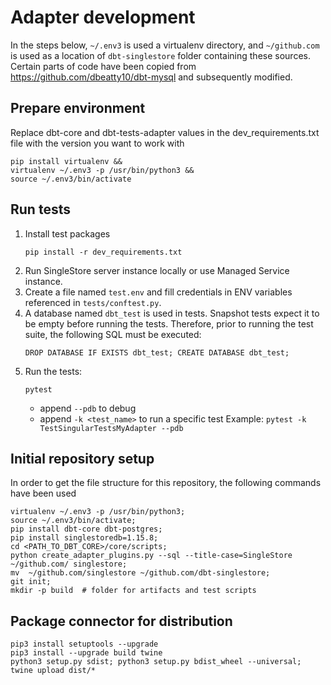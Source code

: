 
# Adapter development
In the steps below, `~/.env3` is used a virtualenv directory, and `~/github.com` is used as a location of `dbt-singlestore` folder containing these sources. Certain parts of code have been copied from 
https://github.com/dbeatty10/dbt-mysql and subsequently modified.

## Prepare environment
Replace dbt-core and dbt-tests-adapter values in the dev_requirements.txt file with the version you want to work with 
```
pip install virtualenv &&
virtualenv ~/.env3 -p /usr/bin/python3 &&
source ~/.env3/bin/activate
```

## Run tests
1. Install test packages
    ```
    pip install -r dev_requirements.txt
    ```
2. Run SingleStore server instance locally or use Managed Service instance.
3. Create a file named `test.env` and fill credentials in ENV variables referenced in `tests/conftest.py`.
4. A database named `dbt_test` is used in tests. Snapshot tests expect it to be empty before running the tests. Therefore, prior to running the test suite, the following SQL must be executed:
    ```
    DROP DATABASE IF EXISTS dbt_test; CREATE DATABASE dbt_test;
    ```
5. Run the tests:
    ```
    pytest
    ```
    - append `--pdb` to debug
    - append `-k <test_name>` to run a specific test
    Example: `pytest -k TestSingularTestsMyAdapter --pdb`


## Initial repository setup
In order to get the file structure for this repository, the following commands have been used

```
virtualenv ~/.env3 -p /usr/bin/python3;
source ~/.env3/bin/activate;
pip install dbt-core dbt-postgres;
pip install singlestoredb=1.15.8;
cd <PATH_TO_DBT_CORE>/core/scripts;
python create_adapter_plugins.py --sql --title-case=SingleStore ~/github.com/ singlestore;
mv  ~/github.com/singlestore ~/github.com/dbt-singlestore;
git init;
mkdir -p build  # folder for artifacts and test scripts
```

## Package connector for distribution

```
pip3 install setuptools --upgrade
pip3 install --upgrade build twine
python3 setup.py sdist; python3 setup.py bdist_wheel --universal; twine upload dist/*
```
